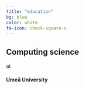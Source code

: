```yaml
---
title: "education"
bg: blue
color: white
fa-icon: check-square-o
---
```

## Computing science

at

#### Umeå University


